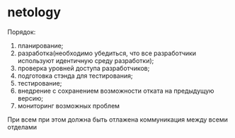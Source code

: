 # netology
Порядок:
1. планирование;
2. разработка(необходимо убедиться, что все разработчики используют идентичную среду разработки);
3. проверка уровней доступа разработчиков;
4. подготовка стэнда для тестирования;
5. тестирование;
6. внедрение с сохранением возможности отката на предыдущую версию;
7. мониторинг возможных проблем

При всем при этом должна быть отлажена коммуникация между всеми отделами
